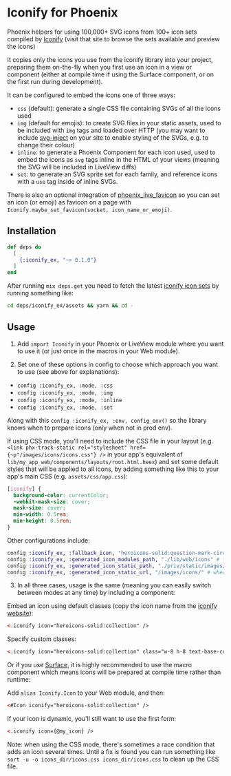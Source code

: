 # Iconify for Phoenix

Phoenix helpers for using 100,000+ SVG icons from 100+ icon sets compiled by [Iconify](https://icon-sets.iconify.design) (visit that site to browse the sets available and preview the icons)

It copies only the icons you use from the iconify library into your project, preparing them on-the-fly when you first use an icon in a view or component (either at compile time if using the Surface component, or on the first run during development).

It can be configured to embed the icons one of three ways:
- `css` (default): generate a single CSS file containing SVGs of all the icons used 
- `img` (default for emojis): to create SVG files in your static assets, used to be included with `img` tags and loaded over HTTP (you may want to include [svg-inject](https://github.com/iconfu/svg-inject) on your site to enable styling of the SVGs, e.g. to change their colour)
- `inline`: to generate a Phoenix Component for each icon used, used to embed the icons as `svg` tags inline in the HTML of your views (meaning the SVG will be included in LiveView diffs)
- `set`: to generate an SVG sprite set for each family, and reference icons with a `use` tag inside of inline SVGs.

There is also an optional integration of [phoenix_live_favicon](https://github.com/BartOtten/phoenix_live_favicon) so you can set an icon (or emoji) as favicon on a page with `Iconify.maybe_set_favicon(socket, icon_name_or_emoji)`.

## Installation

```elixir
def deps do
  [
    {:iconify_ex, "~> 0.1.0"}
  ]
end
```

After running `mix deps.get` you need to fetch the latest [iconify icon sets](https://github.com/iconify/icon-sets) by running something like:
```bash
cd deps/iconify_ex/assets && yarn && cd -
```

## Usage

1. Add `import Iconify` in your Phoenix or LiveView module where you want to use it (or just once in the macros in your Web module). 

2. Set one of these options in config to choose which approach you want to use (see above for explanations):
- `config :iconify_ex, :mode, :css` 
- `config :iconify_ex, :mode, :img` 
- `config :iconify_ex, :mode, :inline` 
- `config :iconify_ex, :mode, :set` 

Along with this `config :iconify_ex, :env, config_env()` so the library knows when to prepare icons (only when not in prod env).

If using CSS mode, you'll need to include the CSS file in your layout (e.g. `<link phx-track-static rel="stylesheet" href={~p"/images/icons/icons.css"} />` in your app's equivalent of `lib/my_app_web/components/layouts/root.html.heex`) and set some default styles that will be applied to all icons, by adding something like this to your app's main CSS (e.g. `assets/css/app.css`):
```css
[iconify] {
  background-color: currentColor;
  -webkit-mask-size: cover;
  mask-size: cover;
  min-width: 0.5rem;
  min-height: 0.5rem;
}
```

Other configurations include:

```elixir
config :iconify_ex, :fallback_icon, "heroicons-solid:question-mark-circle" # when an icon is not found
config :iconify_ex, :generated_icon_modules_path, "./lib/web/icons" # for :inline mode
config :iconify_ex, :generated_icon_static_path, "./priv/static/images/icons" # where CSS and images are stored
config :iconify_ex, :generated_icon_static_url, "/images/icons/" # where CSS and images are served from
```

3. In all three cases, usage is the same (meaning you can easily switch between modes at any time) by including a component:

Embed an icon using default classes (copy the icon name from the [iconify website](https://icon-sets.iconify.design)):
```html
<.iconify icon="heroicons-solid:collection" />
```

Specify custom classes:
```html
<.iconify icon="heroicons-solid:collection" class="w-8 h-8 text-base-content" /> 
```

Or if you use [Surface](https://surface-ui.org), it is highly recommended to use the macro component which means icons will be prepared at compile time rather than runtime:

Add `alias Iconify.Icon` to your Web module, and then:

```html
<#Icon iconify="heroicons-solid:collection" />
```

If your icon is dynamic, you'll still want to use the first form:
```html
<.iconify icon={@my_icon} />
```

Note: when using the CSS mode, there's sometimes a race condition that adds an icon several times. Until a fix is found you can run something like `sort -u -o icons_dir/icons.css icons_dir/icons.css` to clean up the CSS file.